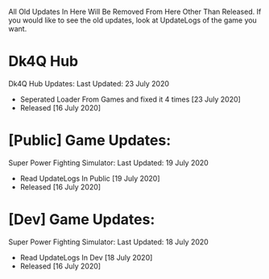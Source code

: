 All Old Updates In Here Will Be Removed From Here Other Than Released. If you would like to see the old updates, look at UpdateLogs of the game you want.

# Dk4Q Hub
Dk4Q Hub Updates:
Last Updated: 23 July 2020
- Seperated Loader From Games and fixed it 4 times [23 July 2020]
- Released [16 July 2020]

# [Public] Game Updates:

Super Power Fighting Simulator:
Last Updated: 19 July 2020
- Read UpdateLogs In Public [19 July 2020]
- Released [16 July 2020]

# [Dev] Game Updates:

Super Power Fighting Simulator:
Last Updated: 18 July 2020
- Read UpdateLogs In Dev [18 July 2020]
- Released [16 July 2020]